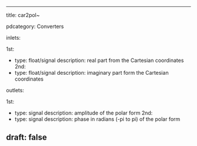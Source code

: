 --- 


title: car2pol~

pdcategory: Converters

inlets:

  1st:
  - type: float/signal
    description: real part from the Cartesian coordinates
  2nd:
  - type: float/signal
    description: imaginary part form the Cartesian coordinates

outlets:

  1st:
  - type: signal
    description: amplitude of the polar form
  2nd:
  - type: signal
    description: phase in radians (-pi to pi) of the polar form







draft: false
---